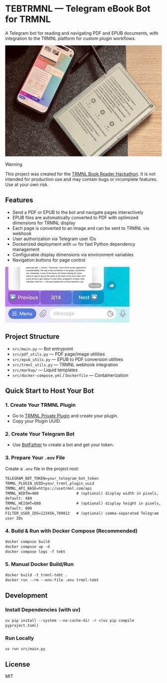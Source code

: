 # TEBTRMNL — Telegram eBook Bot for TRMNL

A Telegram bot for reading and navigating PDF and EPUB documents, with integration to the TRMNL platform for custom plugin workflows.

![photo](photo.jpeg)

> [!WARNING]  
> This project was created for the [TRMNL Book Reader Hackathon](https://usetrmnl.com/blog/hackathon-book-readers). It is not intended for production use and may contain bugs or incomplete features. Use at your own risk.

## Features

- Send a PDF or EPUB to the bot and navigate pages interactively
- EPUB files are automatically converted to PDF with optimized dimensions for TRMNL display
- Each page is converted to an image and can be sent to TRMNL via webhook
- User authorization via Telegram user IDs
- Dockerized deployment with `uv` for fast Python dependency management
- Configurable display dimensions via environment variables
- Navigation buttons for page control

![navigation](nav.jpg)

## Project Structure

- `src/main.py` — Bot entrypoint
- `src/pdf_utils.py` — PDF page/image utilities
- `src/epub_utils.py` — EPUB to PDF conversion utilities
- `src/trmnl_utils.py` — TRMNL webhook integration
- `src/markup/` — Liquid templates
- `src/docker-compose.yml` / `Dockerfile` — Containerization

## Quick Start to Host Your Bot

### 1. Create Your TRMNL Plugin

- Go to [TRMNL Private Plugin](https://usetrmnl.com/integrations/private-plugin) and create your plugin.
- Copy your Plugin UUID.

### 2. Create Your Telegram Bot

- Use [BotFather](https://core.telegram.org/bots#6-botfather) to create a bot and get your token.

### 3. Prepare Your `.env` File

Create a `.env` file in the project root:
```
TELEGRAM_BOT_TOKEN=your_telegram_bot_token
TRMNL_PLUGIN_UUID=your_trmnl_plugin_uuid
TRMNL_API_BASE=https://usetrmnl.com/api
TRMNL_WIDTH=480                 # (optional) display width in pixels, default: 480
TRMNL_HEIGHT=800                # (optional) display height in pixels, default: 800
FILTER_USER_IDS=123456,789012   # (optional) comma-separated Telegram user IDs
```

### 4. Build & Run with Docker Compose (Recommended)

```fish
docker compose build
docker compose up -d
docker compose logs -f tebt
```

### 5. Manual Docker Build/Run

```fish
docker build -t trmnl-tebt .
docker run --rm --env-file .env trmnl-tebt
```

## Development

### Install Dependencies (with uv)

```fish
uv pip install --system --no-cache-dir -r <(uv pip compile pyproject.toml)
```

### Run Locally

```fish
uv run src/main.py
```

## License

MIT
